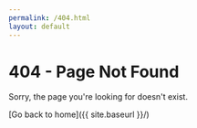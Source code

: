 ```yaml
---
permalink: /404.html
layout: default
---
```


# 404 - Page Not Found

Sorry, the page you're looking for doesn't exist.

[Go back to home]({{ site.baseurl }}/)

